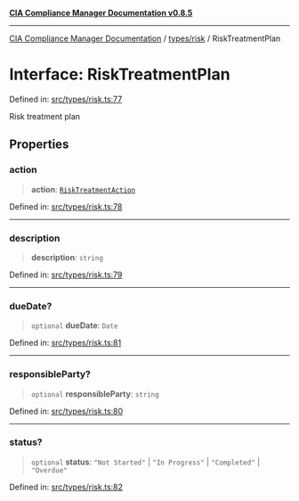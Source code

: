 [**CIA Compliance Manager Documentation v0.8.5**](../../../README.md)

***

[CIA Compliance Manager Documentation](../../../modules.md) / [types/risk](../README.md) / RiskTreatmentPlan

# Interface: RiskTreatmentPlan

Defined in: [src/types/risk.ts:77](https://github.com/Hack23/cia-compliance-manager/blob/3ae0301247f765ba03c8c0fe645db4718bb8af76/src/types/risk.ts#L77)

Risk treatment plan

## Properties

### action

> **action**: [`RiskTreatmentAction`](../type-aliases/RiskTreatmentAction.md)

Defined in: [src/types/risk.ts:78](https://github.com/Hack23/cia-compliance-manager/blob/3ae0301247f765ba03c8c0fe645db4718bb8af76/src/types/risk.ts#L78)

***

### description

> **description**: `string`

Defined in: [src/types/risk.ts:79](https://github.com/Hack23/cia-compliance-manager/blob/3ae0301247f765ba03c8c0fe645db4718bb8af76/src/types/risk.ts#L79)

***

### dueDate?

> `optional` **dueDate**: `Date`

Defined in: [src/types/risk.ts:81](https://github.com/Hack23/cia-compliance-manager/blob/3ae0301247f765ba03c8c0fe645db4718bb8af76/src/types/risk.ts#L81)

***

### responsibleParty?

> `optional` **responsibleParty**: `string`

Defined in: [src/types/risk.ts:80](https://github.com/Hack23/cia-compliance-manager/blob/3ae0301247f765ba03c8c0fe645db4718bb8af76/src/types/risk.ts#L80)

***

### status?

> `optional` **status**: `"Not Started"` \| `"In Progress"` \| `"Completed"` \| `"Overdue"`

Defined in: [src/types/risk.ts:82](https://github.com/Hack23/cia-compliance-manager/blob/3ae0301247f765ba03c8c0fe645db4718bb8af76/src/types/risk.ts#L82)
